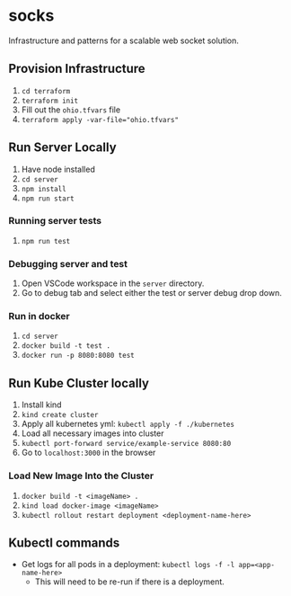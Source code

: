 # socks
Infrastructure and patterns for a scalable web socket solution.


## Provision Infrastructure
1. `cd terraform`
1. `terraform init`
1. Fill out the `ohio.tfvars` file
1. `terraform apply -var-file="ohio.tfvars"`

## Run Server Locally
1. Have node installed
1. `cd server`
1. `npm install`
1. `npm run start`

### Running server tests
1. `npm run test`

### Debugging server and test
1. Open VSCode workspace in the `server` directory.
1. Go to debug tab and select either the test or server debug drop down.

### Run in docker
1. `cd server`
1. `docker build -t test .`
1. `docker run -p 8080:8080 test`

## Run Kube Cluster locally
1. Install kind
1. `kind create cluster`
1. Apply all kubernetes yml: `kubectl apply -f ./kubernetes`
1. Load all necessary images into cluster
1. `kubectl port-forward service/example-service 8080:80`
1. Go to `localhost:3000` in the browser

### Load New Image Into the Cluster
1. `docker build -t <imageName> .`
1. `kind load docker-image <imageName>`
1. `kubectl rollout restart deployment <deployment-name-here>`

## Kubectl commands
- Get logs for all pods in a deployment: `kubectl logs -f -l app=<app-name-here>`
    - This will need to be re-run if there is a deployment.
